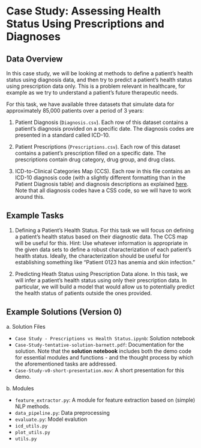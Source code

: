 Case Study: Assessing Health Status Using Prescriptions and Diagnoses
=====================================================================


Data Overview
-------------

In this case study, we will be looking at methods to define a patient’s health status using diagnosis data, and then try to predict a patient’s health status using prescription data only. This is a problem relevant in healthcare, for example as we try to understand a patient’s future therapeutic needs. 

For this task, we have available three datasets that simulate data for approximately 85,000 patients over a period of 3 years: 

1.	Patient Diagnosis (`Diagnosis.csv`). Each row of this dataset contains a patient’s diagnosis provided on a specific date. The diagnosis codes are presented in a standard called ICD-10.  

2.	Patient Prescriptions (`Prescriptions.csv`). Each row of this dataset contains a patient’s prescription filled on a specific date. The prescriptions contain drug category, drug group, and drug class.

3.	ICD-to-Clinical Categories Map (CCS). Each row in this file contains an ICD-10 diagnosis code (with a slightly different formatting than in the Patient Diagnosis table) and diagnosis descriptions as explained [here](https://www.hcup-us.ahrq.gov/toolssoftware/ccs10/ccs10.jsp). Note that all diagnosis codes have a CSS code, so we will have to work around this.

Example Tasks
-------------

1.	Defining a Patient’s Health Status. For this task we will focus on defining a patient’s health status based on their diagnostic data. 
The CCS map will be useful for this. Hint: Use whatever information is appropriate in the given data sets to define a robust characterization of each patient’s health status. Ideally, the characterization should be useful for establishing something like “Patient 0123 has anemia and skin infection.”

2.	Predicting Heath Status using Prescription Data alone. In this task, we will infer a patient’s health status using only their prescription data. In particular, we will build a model that would allow us to potentially predict the health status of patients outside the ones provided. 

Example Solutions (Version 0)
-----------------------------

a. Solution Files 

   - `Case Study - Prescriptions vs Health Status.ipynb`: Solution notebook 
   - `Case-Study-tentative-solution-barnett.pdf`: Documentation for the solution. Note that the **solution notebook** includes both the demo code for essential modules and functions - and the thought process by which the aforementioned tasks are addressed. 
   - `Case-Study-v0-short-presentation.mov`: A short presentation for this demo. 

b. Modules 

   - `feature_extractor.py`: A module for feature extraction based on (simple) NLP methods. 
   - `data_pipeline.py`: Data preprocessing
   - `evaluate.py`: Model evalution
   - `icd_utils.py` 
   - `plot_utils.py` 
   - `utils.py`



